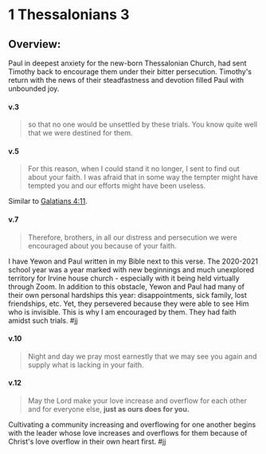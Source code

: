 # 1 Thessalonians 3

## Overview:
Paul in deepest anxiety for the new-born Thessalonian Church, had sent Timothy back to encourage them under their bitter persecution. Timothy's return with the news of their steadfastness and devotion filled Paul with unbounded joy.

#### v.3
>so that no one would be unsettled by these trials. You know quite well that we were destined for them.

#### v.5
>For this reason, when I could stand it no longer, I sent to find out about your faith. I was afraid that in some way the tempter might have tempted you and our efforts might have been useless.

Similar to [Galatians 4:11](Galatians4#v.11).

#### v.7
>Therefore, brothers, in all our distress and persecution we were encouraged about you because of your faith.

I have Yewon and Paul written in my Bible next to this verse. The 2020-2021 school year was a year marked with new beginnings and much unexplored territory for Irvine house church - especially with it being held virtually through Zoom. In addition to this obstacle, Yewon and Paul had many of their own personal hardships this year: disappointments, sick family, lost friendships, etc. Yet, they persevered because they were able to see Him who is invisible. This is why I am encouraged by them. They had faith amidst such trials.
#jj 

#### v.10
>Night and day we pray most earnestly that we may see you again and supply what is lacking in your faith.

#### v.12
>May the Lord make your love increase and overflow for each other and for everyone else, **just as ours does for you.**

 Cultivating a community increasing and overflowing for one another begins with the leader whose love increases and overflows for them because of Christ's love overflow in their own heart first.
 #jj 
